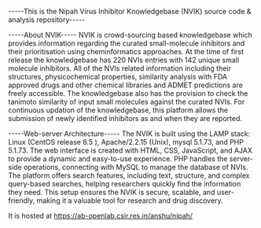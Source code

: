 -----This is the Nipah Virus Inhibitor Knowledgebase (NVIK) source code & analysis repository-----

-----About NVIK-----
NVIK is crowd-sourcing based knowledgebase which provides information regarding the curated small-molecule inhibitors and their prioritisation using cheminformatics approaches. 
At the time of first release the knowledgebase has 220 NVIs entries with 142  unique small molecule inhibitors. 
All of the NVIs related information including their structures, physicochemical properties, similarity analysis with FDA approved drugs and other chemical libraries and ADMET predictions are freely accessible. 
The knowledgebase also has the provision to check the tanimoto similarity of input small molecules against the curated NVIs. 
For continuous updation of the knowledgebase, this platform allows the submission of newly identified inhibitors as and when they are reported.

-----Web-server Architecture-----
The NVIK is built using the LAMP stack: Linux (CentOS release 6.5 ), Apache/2.2.15 (Unix), mysql 5.1.73, and PHP 5.1.73. The web interface is created with HTML, CSS, JavaScript, and AJAX to provide a dynamic and easy-to-use experience. PHP handles the server-side 
operations, connecting with MySQL to manage the database of NVIs. The platform offers search features, including text, structure, and complex query-based searches, helping researchers quickly find the information they need. This setup ensures the NVIK is secure, 
scalable, and user-friendly, making it a valuable tool for research and drug discovery.

It is hosted at https://ab-openlab.csir.res.in/anshu/nipah/

